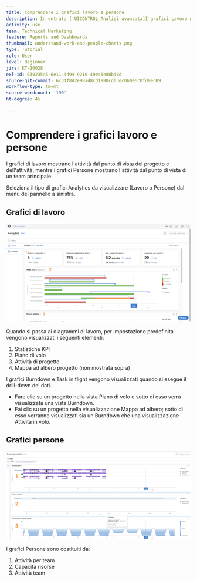 ```yaml
---
title: Comprendere i grafici lavoro e persone
description: In entrata [!UICONTROL Analisi avanzata]I grafici Lavoro mostrano l'attività dal punto di vista del progetto e dell'attività, mentre i grafici Persone mostrano l'attività dal punto di vista di un team principale.
activity: use
team: Technical Marketing
feature: Reports and Dashboards
thumbnail: understand-work-and-people-charts.png
type: Tutorial
role: User
level: Beginner
jira: KT-10028
exl-id: 630235a5-0e11-4d94-9210-49ea6e80b48d
source-git-commit: 6c31f8d2e98ad8cd1880cd03ec0b0e6c0fd9ec09
workflow-type: tm+mt
source-wordcount: '190'
ht-degree: 4%

---
```


# Comprendere i grafici lavoro e persone

I grafici di lavoro mostrano l&#39;attività dal punto di vista del progetto e dell&#39;attività, mentre i grafici Persone mostrano l&#39;attività dal punto di vista di un team principale.

Seleziona il tipo di grafici Analytics da visualizzare (Lavoro o Persone) dal menu del pannello a sinistra.

## Grafici di lavoro

![Immagine che mostra come trovare [!UICONTROL Analytics] funzionalità in [!DNL Workfront Classic]](assets/section-1-1.png)

Quando si passa ai diagrammi di lavoro, per impostazione predefinita vengono visualizzati i seguenti elementi:

1. Statistiche KPI
1. Piano di volo
1. Attività di progetto
1. Mappa ad albero progetto (non mostrata sopra)

I grafici Burndown e Task in flight vengono visualizzati quando si esegue il drill-down dei dati.

* Fare clic su un progetto nella vista Piano di volo e sotto di esso verrà visualizzata una vista Burndown.
* Fai clic su un progetto nella visualizzazione Mappa ad albero; sotto di esso verranno visualizzati sia un Burndown che una visualizzazione Attività in volo.

## Grafici persone

![Immagine che mostra come trovare [!UICONTROL Analytics] funzionalità in [!DNL Workfront Classic]](assets/section-1-2.png)

I grafici Persone sono costituiti da:

1. Attività per team
1. Capacità risorse
1. Attività team
